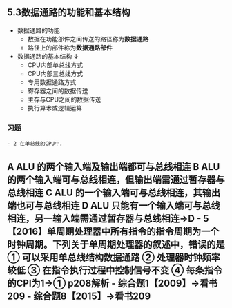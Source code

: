 ## 5.3数据通路的功能和基本结构
- 数据通路的功能
    - 数据在功能部件之间传送的路径称为**数据通路**
    - 路径上的部件称为**数据通路部件**
- 数据通路的基本结构 ↓ 
    - CPU内部单总线方式
    - CPU内部三总线方式
    - 专用数据通路方式
    - 寄存器之间的数据传送
    - 主存与CPU之间的数据传送
    - 执行算术或逻辑运算
### 习题  
    - 2 在单总线的CPU中，
A ALU 的两个输入端及输出端都可与总线相连
B ALU 的两个输入端可与总线相连，但输出端需通过暂存器与总线相连
C ALU 的一个输入端可与总线相连，其输出端也可与总线相连
D ALU 只能有一个输入端可与总线相连，另一输入端需通过暂存器与总线相连→D
    - 5【2016】单周期处理器中所有指令的指令周期为一个时钟周期。下列关于单周期处理器的叙述中，错误的是
① 可以采用单总线结构数据通路
② 处理器时钟频率较低
③ 在指令执行过程中控制信号不变
④ 每条指令的CPI为1→① p208解析
    - 综合题1【2009】→看书209
    - 综合题8【2015】→看书209
- 
